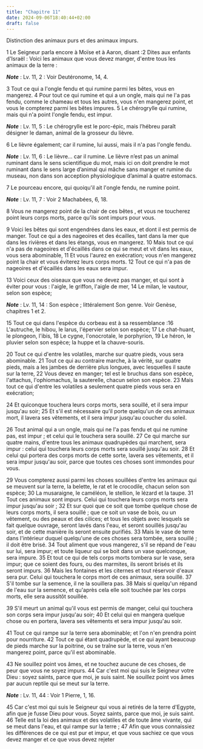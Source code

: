 ```yaml
---
title: "Chapitre 11"
date: 2024-09-06T18:40:44+02:00
draft: false
---
```



Distinction des animaux purs et des animaux impurs.


1 Le Seigneur parla encore à Moïse et à Aaron, disant :2 Dites aux enfants d'Israël : Voici les animaux que vous devez manger, d'entre tous les animaux de la terre :

***Note*** :  Lv. 11, 2 : Voir Deutéronome, 14, 4.


3 Tout ce qui a l'ongle fendu et qui rumine parmi les bêtes, vous en mangerez. 4 Pour tout ce qui rumine et qui a un ongle, mais qui ne l'a pas fendu, comme le chameau et tous les autres, vous n'en mangerez point, et vous le compterez parmi les bêtes impures. 5 Le chérogrylle qui rumine, mais qui n'a point l'ongle fendu, est impur.

***Note*** :  Lv. 11, 5 : Le chérogrylle est le porc-épic, mais l’hébreu paraît désigner le daman, animal de la grosseur du lièvre.

6 Le lièvre également; car il rumine, lui aussi, mais il n'a pas l'ongle fendu.

***Note*** :  Lv. 11, 6 : Le lièvre… car il rumine. Le lièvre n’est pas un animal ruminant dans le sens scientifique du mot, mais ici on doit prendre le mot ruminant dans le sens large d’animal qui mâche sans manger et rumine du museau, non dans son acception physiologique d’animal à quatre estomacs.

7 Le pourceau encore, qui quoiqu'il ait l'ongle fendu, ne rumine point.

***Note*** :  Lv. 11, 7 : Voir 2 Machabées, 6, 18.

8 Vous ne mangerez point de la chair de ces bêtes , et vous ne toucherez point leurs corps morts, parce qu'ils sont impurs pour vous.


9 Voici les bêtes qui sont engendrées dans les eaux, et dont il est permis de manger. Tout ce qui a des nageoires et des écailles, tant dans la mer que dans les rivières et dans les étangs, vous en mangerez. 10 Mais tout ce qui n'a pas de nageoires et d'écaillés dans ce qui se meut et vit dans les eaux, vous sera abominable, 11 Et vous l'aurez en exécration; vous n'en mangerez point la chair et vous éviterez leurs corps morts. 12 Tout ce qui n'a pas de nageoires et d'écaillés dans les eaux sera impur.


13 Voici ceux des oiseaux que vous ne devez pas manger, et qui sont à éviter pour vous : l'aigle, le griffon, l'aigle de mer, 14 Le milan, le vautour, selon son espèce;

***Note*** :  Lv. 11, 14 : Son espèce ; littéralement Son genre. Voir Genèse, chapitres 1 et 2.

15 Tout ce qui dans l'espèce du corbeau est à sa ressemblance :16 L'autruche, le hibou, le larus, l'épervier selon son espèce; 17 Le chat-huant, le plongeon, l'ibis, 18 Le cygne, l'onocrotale, le porphyrion, 19 Le héron, le pluvier selon son espèce; la huppe et la chauve-souris.


20 Tout ce qui d'entre les volatiles, marche sur quatre pieds, vous sera abominable. 21 Tout ce qui au contraire marche, à la vérité, sur quatre pieds, mais a les jambes de derrière plus longues, avec lesquelles il saute sur la terre, 22 Vous devez en manger; tel est le bruchus dans son espèce, l'attachus, l'ophiomachus, la sauterelle, chacun selon son espèce. 23 Mais tout ce qui d'entre les volatiles a seulement quatre pieds vous sera en exécration;


24 Et quiconque touchera leurs corps morts, sera souillé, et il sera impur jusqu'au soir; 25 Et s'il est nécessaire qu'il porte quelqu'un de ces animaux mort, il lavera ses vêtements, et il sera impur jusqu'au coucher du soleil.


26 Tout animal qui a un ongle, mais qui ne l'a pas fendu et qui ne rumine pas, est impur ; et celui qui le touchera sera souillé. 27 Ce qui marche sur quatre mains, d'entre tous les animaux quadrupèdes qui marchent, sera impur : celui qui touchera leurs corps morts sera souillé jusqu'au soir. 28 Et celui qui portera des corps morts de cette sorte, lavera ses vêtements, et il sera impur jusqu'au soir, parce que toutes ces choses sont immondes pour vous.


29 Vous compterez aussi parmi les choses souillées d'entre les animaux qui se meuvent sur la terre, la belette, le rat et le crocodile, chacun selon son espèce; 30 La musaraigne, le caméléon, le stellion, le lézard et la taupe. 31 Tout ces animaux sont impurs. Celui qui touchera leurs corps morts sera impur jusqu'au soir ; 32 Et sur quoi que ce soit que tombe quelque chose de leurs corps morts, il sera souillé ; que ce soit un vase de bois, ou un vêtement, ou des peaux et des cilices; et tous les objets avec lesquels se fait quelque ouvrage, seront lavés dans l'eau, et seront souillés jusqu'au soir, et de cette manière ils seront ensuite purifiés. 33 Mais le vase de terre dans l'intérieur duquel quelqu'une de ces choses sera tombée, sera souillé ; il doit être brisé. 34 Tout aliment que vous mangerez, s'il se répand de l'eau sur lui, sera impur; et toute liqueur qui se boit dans un vase quelconque, sera impure. 35 Et tout ce qui de tels corps morts tombera sur le vase, sera impur; que ce soient des fours, ou des
marmites, ils seront brisés et ils seront impurs. 36 Mais les fontaines et les citernes et tout réservoir d'eaux sera pur. Celui qui touchera le corps mort de ces animaux, sera souillé. 37 S'il tombe sur la semence, il ne la souillera pas. 38 Mais si quelqu'un répand de l'eau sur la semence, et qu'après cela elle soit touchée par les corps morts, elle sera aussitôt souillée.


39 S'il meurt un animal qu'il vous est permis de manger, celui qui touchera son corps sera impur jusqu'au soir; 40 Et celui qui en mangera quelque chose ou en portera, lavera ses vêtements et sera impur jusqu'au soir.


41 Tout ce qui rampe sur la terre sera abominable; et l'on n'en prendra point pour nourriture. 42 Tout ce qui étant quadrupède, et ce qui ayant beaucoup de pieds marche sur la poitrine, ou se traîne sur la terre, vous n'en mangerez point, parce qu'il est abominable.


43 Ne souillez point vos âmes, et ne touchez aucune de ces choses, de peur que vous ne soyez impurs. 44 Car c'est moi qui suis le Seigneur votre Dieu : soyez saints, parce que moi, je suis saint. Ne souillez point vos âmes par aucun reptile qui se meut sur la terre.

***Note*** :  Lv. 11, 44 : Voir 1 Pierre, 1, 16.

45 Car c'est moi qui suis le Seigneur qui vous ai retirés de la terre d'Egypte, afin que je fusse Dieu pour vous. Soyez saints, parce que moi, je suis saint. 46 Telle est la loi des animaux et des volatiles et de toute âme vivante, qui se meut dans l'eau, et qui rampe sur la terre ; 47 Afin que vous connaissiez les différences de ce qui est pur et impur, et que vous sachiez ce que vous devez manger et ce que vous devez rejeter

